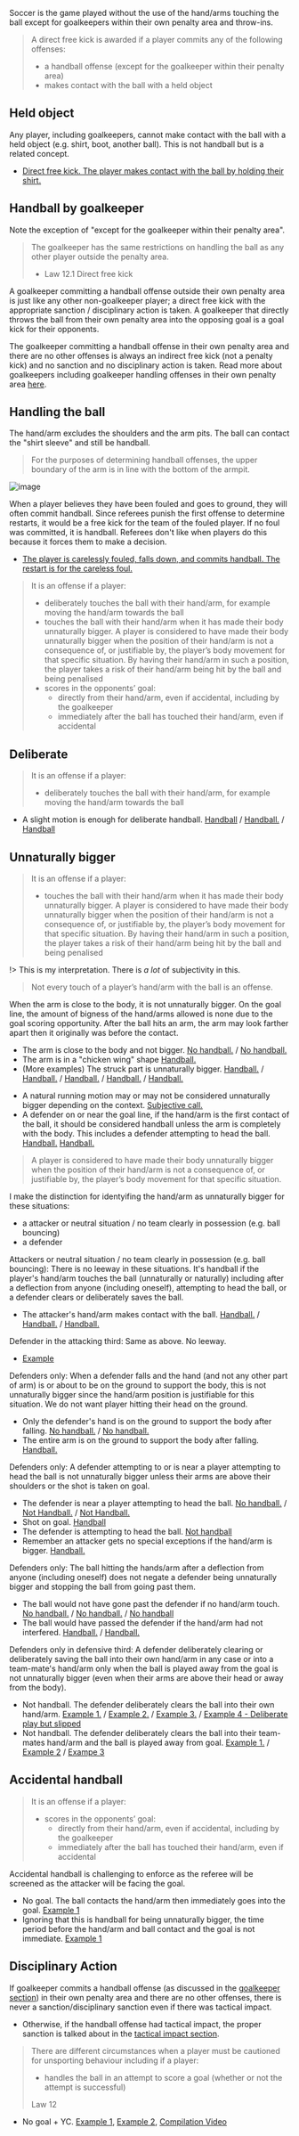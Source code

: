 Soccer is the game played without the use of the hand/arms touching the ball except for goalkeepers within their own penalty area and throw-ins.

> A direct free kick is awarded if a player commits any of the following offenses:
> - a handball offense (except for the goalkeeper within their penalty area)
> - makes contact with the ball with a held object

## Held object

Any player, including goalkeepers, cannot make contact with the ball with a held object (e.g. shirt, boot, another ball). This is not handball but is a related concept.

- [Direct free kick. The player makes contact with the ball by holding their shirt.](https://www.youtube.com/watch?v=G-ZG7VAAvkU)

## Handball by goalkeeper

Note the exception of "except for the goalkeeper within their penalty area".

> The goalkeeper has the same restrictions on handling the ball as any other player outside the penalty area.
> 
> - Law 12.1 Direct free kick

A goalkeeper committing a handball offense outside their own penalty area is just like any other non-goalkeeper player; a direct free kick with the appropriate sanction / disciplinary action is taken. A goalkeeper that directly throws the ball from their own penalty area into the opposing goal is a goal kick for their opponents.

The goalkeeper committing a handball offense in their own penalty area and there are no other offenses is always an indirect free kick (not a penalty kick) and no sanction and no disciplinary action is taken. Read more about goalkeepers including goalkeeper handling offenses in their own penalty area [here](/goalkeeper).

## Handling the ball

The hand/arm excludes the shoulders and the arm pits. The ball can contact the "shirt sleeve" and still be handball.

> For the purposes of determining handball offenses, the upper boundary of the arm is in line with the bottom of the armpit. 

![image](https://www.datocms-assets.com/43623/1653641422-illustration-book-handball-chosen_en.png?auto=format&q=90&w=1920&fit=max)

When a player believes they have been fouled and goes to ground, they will often commit handball. Since referees punish the first offense to determine restarts, it would be a free kick for the team of the fouled player. If no foul was committed, it is handball. Referees don't like when players do this because it forces them to make a decision.

- [The player is carelessly fouled, falls down, and commits handball. The restart is for the careless foul.](https://youtu.be/xqQqe-LwWXc?t=951)

> It is an offense if a player:
> - deliberately touches the ball with their hand/arm, for example moving the hand/arm towards the ball
> - touches the ball with their hand/arm when it has made their body unnaturally bigger. A player is considered to have made their body unnaturally bigger when the position of their hand/arm is not a consequence of, or justifiable by, the player’s body movement for that specific situation. By having their hand/arm in such a position, the player takes a risk of their hand/arm being hit by the ball and being penalised
> - scores in the opponents’ goal:
>   - directly from their hand/arm, even if accidental, including by the goalkeeper
>   - immediately after the ball has touched their hand/arm, even if accidental

## Deliberate

> It is an offense if a player:
> - deliberately touches the ball with their hand/arm, for example moving the hand/arm towards the ball

- A slight motion is enough for deliberate handball. [Handball](https://youtu.be/fM_WkMvOogQ?t=29) / [Handball.](https://youtu.be/X1idfsRcy_w?feature=shared&t=205) / [Handball](https://www.youtube.com/watch?v=fLUxMRYJAso&ab_channel=SeanNicko)


## Unnaturally bigger

> It is an offense if a player:
> - touches the ball with their hand/arm when it has made their body unnaturally bigger. A player is considered to have made their body unnaturally bigger when the position of their hand/arm is not a consequence of, or justifiable by, the player’s body movement for that specific situation. By having their hand/arm in such a position, the player takes a risk of their hand/arm being hit by the ball and being penalised

!> This is my interpretation. There is *a lot* of subjectivity in this.

> Not every touch of a player’s hand/arm with the ball is an offense.

When the arm is close to the body, it is not unnaturally bigger. On the goal line, the amount of bigness of the hand/arms allowed is none due to the goal scoring opportunity. After the ball hits an arm, the arm may look farther apart then it originally was before the contact.
- The arm is close to the body and not bigger. [No handball.](https://www.youtube.com/watch?v=J2NYg4tmQa4) / [No handball.](https://www.youtube.com/watch?v=e9kbNnQWyXU)
- The arm is in a "chicken wing" shape [Handball.](https://youtu.be/nSQmRSoMvtw?feature=shared&t=293)
- (More examples) The struck part is unnaturally bigger. [Handball.](https://youtu.be/vl1DSIjXPnQ?t=180) / [Handball.](https://youtu.be/rN9I23szfx4?feature=shared&t=382) / [Handball.](https://youtu.be/Y0eWXnECHiw?feature=shared&t=165) / [Handball.](https://youtu.be/UbmKlHk2pgE?feature=shared&t=217) / [Handball.](https://youtu.be/6ipRs3c5WiU?feature=shared&t=151)
<!-- Premier says the above (Leicester City v. Wolves 11/8/2020) is not a handball https://youtu.be/6ipRs3c5WiU?feature=shared&t=151 https://www.premierleague.com/news/2204759 in 1:15 of the video - I totally disagree.  -->
- A natural running motion may or may not be considered unnaturally bigger depending on the context. [Subjective call.](https://youtu.be/SVhpgEAndsw?feature=shared&t=43)
- A defender on or near the goal line, if the hand/arm is the first contact of the ball, it should be considered handball unless the arm is completely with the body. This includes a defender attempting to head the ball.  [Handball.](https://youtu.be/oqCT_nKp4Xo?feature=shared&t=6m45s) [Handball.](https://youtu.be/bg3psAYfOv8?feature=shared)

> A player is considered to have made their body unnaturally bigger when the position of their hand/arm is not a consequence of, or justifiable by, the player’s body movement for that specific situation.

I make the distinction for identyifing the hand/arm as unnaturally bigger for these situations:
- a attacker or neutral situation / no team clearly in possession (e.g. ball bouncing)
- a defender

Attackers or neutral situation / no team clearly in possession (e.g. ball bouncing): There is no leeway in these situations. It's handball if the player's hand/arm touches the ball (unnaturally or naturally) including after a deflection from anyone (including oneself), attempting to head the ball, or a defender clears or deliberately saves the ball. 
- The attacker's hand/arm makes contact with the ball. [Handball.](https://youtu.be/w5QBxc2Hq0o?feature=shared&t=4271) / [Handball.](https://youtu.be/pDhRUUha6B0?feature=shared&t=53) / [Handball.](https://youtu.be/GMQQqGXx8mg?feature=shared&t=54)

Defender in the attacking third: Same as above. No leeway.
- [Example](https://youtu.be/PlFDQiy5TOg?feature=shared&t=128)

Defenders only: When a defender falls and the hand (and not any other part of arm) is or about to be on the ground to support the body, this is not unnaturally bigger since the hand/arm position is justifiable for this situation. We do not want player hitting their head on the ground.
- Only the defender's hand is on the ground to support the body after falling. [No handball.](https://www.youtube.com/watch?v=TtMFMXjQCzg) / [No handball.](https://youtu.be/vX6ew_5DKug?feature=shared&t=173)
- The entire arm is on the ground to support the body after falling. [Handball.](https://youtu.be/DRCGQXnPBj0?feature=shared&t=227)

Defenders only: A defender attempting to or is near a player attempting to head the ball is not unnaturally bigger unless their arms are above their shoulders or the shot is taken on goal.
- The defender is near a player attempting to head the ball. [No handball.](https://youtu.be/X_fcQ2-OTPE?feature=shared&t=3) / [Not Handball.](https://youtu.be/RpETARCm7_U?feature=shared&t=70) / [Not Handball.](https://www.youtube.com/watch?v=E4a3ibwKnoM)
- Shot on goal. [Handball](https://youtu.be/OfekZUATrwY?feature=shared&t=65)
- The defender is attempting to head the ball. [Not handball](https://youtu.be/vmis513lhSY?feature=shared&t=230)
- Remember an attacker gets no special exceptions if the hand/arm is bigger. [Handball.](https://youtu.be/06lqnmddvKQ?feature=shared&t=840)

Defenders only: The ball hitting the hands/arm after a deflection from anyone (including oneself) does not negate a defender being unnaturally bigger and stopping the ball from going past them. 
- The ball would not have gone past the defender if no hand/arm touch. [No handball.](https://youtu.be/SVhpgEAndsw?feature=shared&t=68) / [No handball.](https://youtu.be/cZWIH6cdTPo?feature=shared&t=346) / [No handball](https://youtu.be/pmcs39I2j1k?feature=shared&t=663)
- The ball would have passed the defender if the hand/arm had not interfered. [Handball.](https://youtu.be/rN9I23szfx4?feature=shared&t=421) / [Handball.](https://www.youtube.com/shorts/_6hqiU4lqPM)


Defenders only in defensive third: A defender deliberately clearing or deliberately saving the ball into their own hand/arm in any case or into a team-mate's hand/arm only when the ball is played away from the goal is not unnaturally bigger (even when their arms are above their head or away from the body). 
- Not handball. The defender deliberately clears the ball into their own hand/arm. [Example 1.](https://youtu.be/_R9lyEyU5mo?feature=shared&t=460) / [Example 2.](https://www.tiktok.com/@refsneedlovetoo/video/7261667124119309614) / [Example 3.](https://youtu.be/pDhRUUha6B0?feature=shared&t=153) / [Example 4 - Deliberate play but slipped](https://youtu.be/pDhRUUha6B0?feature=shared&t=167)
- Not handball. The defender deliberately clears the ball into their team-mates hand/arm and the ball is played away from goal. [Example 1.](https://youtu.be/rN9I23szfx4?feature=shared&t=454) / [Example 2](https://youtu.be/h_M-c9ZeJ8g?feature=shared&t=68) / [Exampe 3](https://youtu.be/NYLM7umIYDE?feature=shared&t=530)

## Accidental handball

> It is an offense if a player:
> - scores in the opponents’ goal:
>   - directly from their hand/arm, even if accidental, including by the goalkeeper
>   - immediately after the ball has touched their hand/arm, even if accidental

Accidental handball is challenging to enforce as the referee will be screened as the attacker will be facing the goal.

- No goal. The ball contacts the hand/arm then immediately goes into the goal. [Example 1](https://youtu.be/_MQpnvxeE9g?t=352)
- Ignoring that this is handball for being unnaturally bigger, the time period before the hand/arm and ball contact and the goal is not immediate. [Example 1](https://youtu.be/WicGa2_Fw5Q?t=285)


## Disciplinary Action

If goalkeeper commits a handball offense (as discussed in the [goalkeeper section](/goalkeeper)) in their own penalty area and there are no other offenses, there is never a sanction/disciplinary sanction even if there was tactical impact. 
- Otherwise, if the handball offense had tactical impact, the proper sanction is talked about in the [tactical impact section](/tactical-impact).

> There are different circumstances when a player must be cautioned for unsporting behaviour including if a player:
> - handles the ball in an attempt to score a goal (whether or not the attempt is successful)
> 
> Law 12

- No goal + YC. [Example 1](https://youtu.be/fM_WkMvOogQ?t=29), [Example 2](https://www.youtube.com/watch?v=v383WX_Jaxw), [Compilation Video](https://www.youtube.com/watch?v=dapthEt3_PA&ab_channel=FootballGoals)
